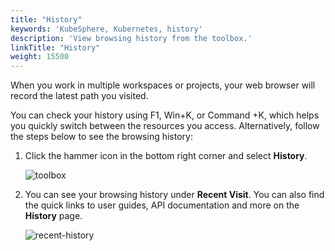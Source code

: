```yaml
---
title: "History"
keywords: 'KubeSphere, Kubernetes, history'
description: 'View browsing history from the toolbox.'
linkTitle: "History"
weight: 15500
---
```


When you work in multiple workspaces or projects, your web browser will record the latest path you visited. 

You can check your history using F1, Win+K, or Command +K, which helps you quickly switch between the resources you access. Alternatively, follow the steps below to see the browsing history:

1. Click the hammer icon in the bottom right corner and select **History**.

   ![toolbox](/images/docs/toolbox/history/toolbox.jpg)

2. You can see your browsing history under **Recent Visit**. You can also find the quick links to user guides, API documentation and more on the **History** page.

   ![recent-history](/images/docs/toolbox/history/recent-history.jpg)